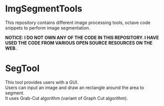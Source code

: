 # ImgSegmentTools
This repository contains different image processing tools, octave code snippets to perform image segmentation.

**NOTICE: I DO NOT OWN ANY OF THE CODE IN THIS REPOSITORY. I HAVE USED THE CODE FROM VARIOUS OPEN SOURCE RESOURCES ON THE WEB.**

# SegTool

This tool provides users with a GUI.  
Users can input an image and draw an rectangle around the area to segment.  
It uses Grab-Cut algorithm (variant of Graph Cut algorithm).

